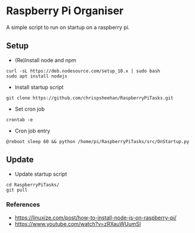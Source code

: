 # Raspberry Pi Organiser
A simple script to run on startup on a raspberry pi.

## Setup
- (Re)Install node and npm
```
curl -sL https://deb.nodesource.com/setup_10.x | sudo bash
sudo apt install nodejs
```
- Install startup script
```
git clone https://github.com/chrispsheehan/RaspberryPiTasks.git
```
- Set cron job
```
crontab -e
```
- Cron job entry
```
@reboot sleep 60 && python /home/pi/RaspberryPiTasks/src/OnStartup.py
```

## Update
- Update startup script
```
cd RaspberryPiTasks/
git pull
```

### References
- https://linuxize.com/post/how-to-install-node-js-on-raspberry-pi/
- https://www.youtube.com/watch?v=zRXauWUumSI
